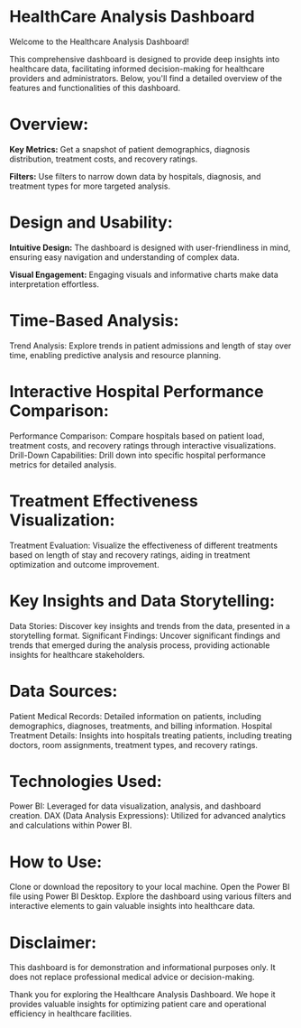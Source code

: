 # HealthCare Analysis Dashboard
Welcome to the Healthcare Analysis Dashboard!

This comprehensive dashboard is designed to provide deep insights into healthcare data, facilitating informed decision-making for healthcare providers and administrators. Below, you'll find a detailed overview of the features and functionalities of this dashboard.

# Overview:
**Key Metrics:** Get a snapshot of patient demographics, diagnosis distribution, treatment costs, and recovery ratings.

**Filters:** Use filters to narrow down data by hospitals, diagnosis, and treatment types for more targeted analysis.

# Design and Usability:
**Intuitive Design:** The dashboard is designed with user-friendliness in mind, ensuring easy navigation and understanding of complex data.

**Visual Engagement:** Engaging visuals and informative charts make data interpretation effortless.

# Time-Based Analysis:
Trend Analysis: Explore trends in patient admissions and length of stay over time, enabling predictive analysis and resource planning.

# Interactive Hospital Performance Comparison:
Performance Comparison: Compare hospitals based on patient load, treatment costs, and recovery ratings through interactive visualizations.
Drill-Down Capabilities: Drill down into specific hospital performance metrics for detailed analysis.

# Treatment Effectiveness Visualization:
Treatment Evaluation: Visualize the effectiveness of different treatments based on length of stay and recovery ratings, aiding in treatment optimization and outcome improvement.

# Key Insights and Data Storytelling:
Data Stories: Discover key insights and trends from the data, presented in a storytelling format.
Significant Findings: Uncover significant findings and trends that emerged during the analysis process, providing actionable insights for healthcare stakeholders.

# Data Sources:
Patient Medical Records: Detailed information on patients, including demographics, diagnoses, treatments, and billing information.
Hospital Treatment Details: Insights into hospitals treating patients, including treating doctors, room assignments, treatment types, and recovery ratings.

# Technologies Used:
Power BI: Leveraged for data visualization, analysis, and dashboard creation.
DAX (Data Analysis Expressions): Utilized for advanced analytics and calculations within Power BI.

# How to Use:
Clone or download the repository to your local machine.
Open the Power BI file using Power BI Desktop.
Explore the dashboard using various filters and interactive elements to gain valuable insights into healthcare data.

# Disclaimer:
This dashboard is for demonstration and informational purposes only. It does not replace professional medical advice or decision-making.

Thank you for exploring the Healthcare Analysis Dashboard. We hope it provides valuable insights for optimizing patient care and operational efficiency in healthcare facilities.
